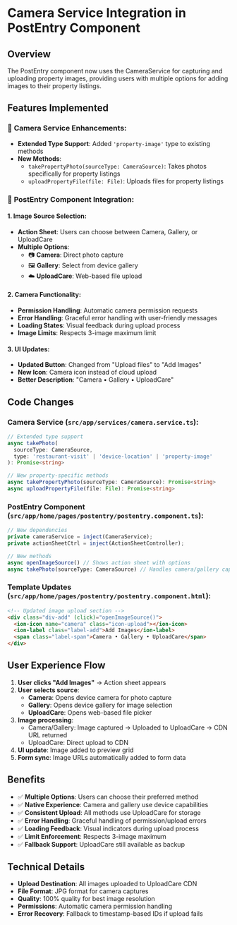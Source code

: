 # Camera Service Integration in PostEntry Component

## Overview
The PostEntry component now uses the CameraService for capturing and uploading property images, providing users with multiple options for adding images to their property listings.

## Features Implemented

### 🔧 **Camera Service Enhancements:**
- **Extended Type Support**: Added `'property-image'` type to existing methods
- **New Methods**: 
  - `takePropertyPhoto(sourceType: CameraSource)`: Takes photos specifically for property listings
  - `uploadPropertyFile(file: File)`: Uploads files for property listings

### 📱 **PostEntry Component Integration:**

#### **1. Image Source Selection:**
- **Action Sheet**: Users can choose between Camera, Gallery, or UploadCare
- **Multiple Options**: 
  - 📷 **Camera**: Direct photo capture
  - 🖼️ **Gallery**: Select from device gallery
  - ☁️ **UploadCare**: Web-based file upload

#### **2. Camera Functionality:**
- **Permission Handling**: Automatic camera permission requests
- **Error Handling**: Graceful error handling with user-friendly messages
- **Loading States**: Visual feedback during upload process
- **Image Limits**: Respects 3-image maximum limit

#### **3. UI Updates:**
- **Updated Button**: Changed from "Upload files" to "Add Images"
- **New Icon**: Camera icon instead of cloud upload
- **Better Description**: "Camera • Gallery • UploadCare"

## Code Changes

### **Camera Service (`src/app/services/camera.service.ts`):**
```typescript
// Extended type support
async takePhoto(
  sourceType: CameraSource,
  type: 'restaurant-visit' | 'device-location' | 'property-image'
): Promise<string>

// New property-specific methods
async takePropertyPhoto(sourceType: CameraSource): Promise<string>
async uploadPropertyFile(file: File): Promise<string>
```

### **PostEntry Component (`src/app/home/pages/postentry/postentry.component.ts`):**
```typescript
// New dependencies
private cameraService = inject(CameraService);
private actionSheetCtrl = inject(ActionSheetController);

// New methods
async openImageSource() // Shows action sheet with options
async takePhoto(sourceType: CameraSource) // Handles camera/gallery capture
```

### **Template Updates (`src/app/home/pages/postentry/postentry.component.html`):**
```html
<!-- Updated image upload section -->
<div class="div-add" (click)="openImageSource()">
  <ion-icon name="camera" class="icon-upload"></ion-icon>
  <ion-label class="label-add">Add Images</ion-label>
  <span class="label-span">Camera • Gallery • UploadCare</span>
</div>
```

## User Experience Flow

1. **User clicks "Add Images"** → Action sheet appears
2. **User selects source**:
   - **Camera**: Opens device camera for photo capture
   - **Gallery**: Opens device gallery for image selection
   - **UploadCare**: Opens web-based file picker
3. **Image processing**: 
   - Camera/Gallery: Image captured → Uploaded to UploadCare → CDN URL returned
   - UploadCare: Direct upload to CDN
4. **UI update**: Image added to preview grid
5. **Form sync**: Image URLs automatically added to form data

## Benefits

- ✅ **Multiple Options**: Users can choose their preferred method
- ✅ **Native Experience**: Camera and gallery use device capabilities
- ✅ **Consistent Upload**: All methods use UploadCare for storage
- ✅ **Error Handling**: Graceful handling of permission/upload errors
- ✅ **Loading Feedback**: Visual indicators during upload process
- ✅ **Limit Enforcement**: Respects 3-image maximum
- ✅ **Fallback Support**: UploadCare still available as backup

## Technical Details

- **Upload Destination**: All images uploaded to UploadCare CDN
- **File Format**: JPG format for camera captures
- **Quality**: 100% quality for best image resolution
- **Permissions**: Automatic camera permission handling
- **Error Recovery**: Fallback to timestamp-based IDs if upload fails
